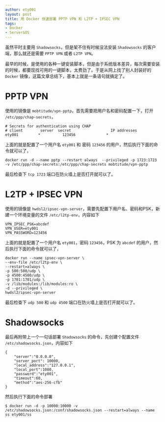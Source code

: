 ```yaml
---
author: ety001
layout: post
title: 用 Docker 快速部署 PPTP VPN 和 L2TP + IPSEC VPN
tags:
- Docker
- Server&OS
---
```


虽然平时主要用 `Shadowsocks`，但是架不住有时候没法安装 `Shadowsocks` 的客户端，那么就还是需要 `PPTP VPN` 或者 `L2TP VPN`。

最早的时候，是使用的各种一键安装脚本，但是由于系统版本差异，每次需要安装的时候，都要现找可用的一键脚本，太费劲了。于是从网上找了别人封装好的 `Docker` 镜像，这篇文章总结下，基本上就是一条语句就搞定了。

# PPTP VPN

使用的镜像是 `mobtitude/vpn-pptp`，首先需要把用户名和密码配置一下，打开 `/etc/ppp/chap-secrets`，

```
# Secrets for authentication using CHAP
# client        server  secret                  IP addresses
ety001         *          123456              *
```
上面的就是配置了一个用户名 `ety001` 和 密码 `123456` 的用户，然后执行下面的命令就可以了，

```
docker run -d --name pptp --restart always  --privileged -p 1723:1723 -v /etc/ppp/chap-secrets:/etc/ppp/chap-secrets mobtitude/vpn-pptp
```
最后检查下 `tcp 1723` 端口在防火墙上是否打开就可以了。

# L2TP + IPSEC VPN

使用的镜像是 `hwdsl2/ipsec-vpn-server`，需要先配置下用户名、密码和PSK，新建一个环境变量的文件 `/etc/l2tp-env`，内容如下

```
VPN_IPSEC_PSK=abcdef
VPN_USER=ety001
VPN_PASSWORD=123456
```
上面的就是配置了一个用户名 `ety001`，密码 `123456`，PSK 为 `abcdef` 的用户，然后执行下面的命令就可以了，

```
docker run --name ipsec-vpn-server \
--env-file /etc/l2tp-env \
--restart=always \
-p 500:500/udp \
-p 4500:4500/udp \
-p 1701:1701/udp \
-v /lib/modules:/lib/modules:ro \
-d --privileged \
hwdsl2/ipsec-vpn-server
```
最后检查下 `udp 500` 和 `udp 4500` 端口在防火墙上是否打开就可以了。

# Shadowsocks

最后再附带上一个一句话部署 `Shadowsocks` 的命令，先创建个配置文件 `/etc/shadowsocks.json`，内容如下
```
{
    "server":"0.0.0.0",
    "server_port": 10000,
    "local_address":"127.0.0.1",
    "local_port":1080,
    "password":"ety001",
    "timeout":60,
    "method":"aes-256-cfb"
}
```
然后执行下面的命令部署
```
$ docker run -d -p 10000:10000 -v /etc/shadowsocks.json:/conf/shadowsocks.json --restart=always --name ss ety001/ss
```
